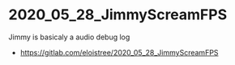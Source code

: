 # 2020_05_28_JimmyScreamFPS

Jimmy is basicaly a audio debug log
- https://gitlab.com/eloistree/2020_05_28_JimmyScreamFPS
